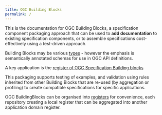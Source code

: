 ```yaml
---
title: OGC Building Blocks
permalink: /
---
```

This is the documentation for OGC Building Blocks, a specification component packaging approach that can be used to **add documentation** to existing specification components, or to assemble specifications cost-effectively using a test-driven approach.

Building Blocks may be various [types](/bblocks-docs/overview/types) - however the emphasis is semantically annotated schemas for use in OGC API definitions. 

A key application is the [register of OGC Specification Building blocks](https://opengeospatial.github.io/bblocks/register/)

This packaging supports testing of examples, and validation using rules inherited from other Building Blocks that are re-used (by aggregation or profiling) to create compatible specifications for specific applications.

OGC BuildingBlocks can be organised into [registers](/bblocks-docs/overview/registers) for convenience, each repository creating a local register that can be aggregated into another application domain register.

